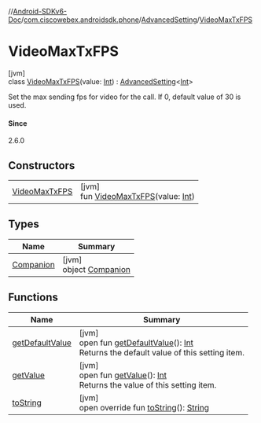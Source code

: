 //[Android-SDKv6-Doc](../../../../index.md)/[com.ciscowebex.androidsdk.phone](../../index.md)/[AdvancedSetting](../index.md)/[VideoMaxTxFPS](index.md)

# VideoMaxTxFPS

[jvm]\
class [VideoMaxTxFPS](index.md)(value: [Int](https://kotlinlang.org/api/latest/jvm/stdlib/kotlin/-int/index.html)) : [AdvancedSetting](../index.md)&lt;[Int](https://kotlinlang.org/api/latest/jvm/stdlib/kotlin/-int/index.html)&gt; 

Set the max sending fps for video for the call. If 0, default value of 30 is used.

#### Since

2.6.0

## Constructors

| | |
|---|---|
| [VideoMaxTxFPS](-video-max-tx-f-p-s.md) | [jvm]<br>fun [VideoMaxTxFPS](-video-max-tx-f-p-s.md)(value: [Int](https://kotlinlang.org/api/latest/jvm/stdlib/kotlin/-int/index.html)) |

## Types

| Name | Summary |
|---|---|
| [Companion](-companion/index.md) | [jvm]<br>object [Companion](-companion/index.md) |

## Functions

| Name | Summary |
|---|---|
| [getDefaultValue](../get-default-value.md) | [jvm]<br>open fun [getDefaultValue](../get-default-value.md)(): [Int](https://kotlinlang.org/api/latest/jvm/stdlib/kotlin/-int/index.html)<br>Returns the default value of this setting item. |
| [getValue](../get-value.md) | [jvm]<br>open fun [getValue](../get-value.md)(): [Int](https://kotlinlang.org/api/latest/jvm/stdlib/kotlin/-int/index.html)<br>Returns the value of this setting item. |
| [toString](../to-string.md) | [jvm]<br>open override fun [toString](../to-string.md)(): [String](https://kotlinlang.org/api/latest/jvm/stdlib/kotlin/-string/index.html) |
